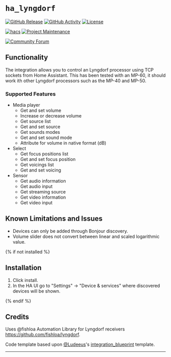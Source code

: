 # `ha_lyngdorf`

[![GitHub Release][releases-shield]][releases]
[![GitHub Activity][commits-shield]][commits]
[![License][license-shield]][license]

[![hacs][hacsbadge]][hacs]
[![Project Maintenance][maintenance-shield]][user_profile]

[![Community Forum][forum-shield]][forum]

## Functionality

The integration allows you to control an Lyngdorf processor using TCP sockets from Home Assistant. This has been tested with an MP-60, it should work ith other Lyngdorf processors such as the MP-40 and MP-50.

### Supported Features

- Media player
  - Get and set volume
  - Increase or decrease volume
  - Get source list
  - Get and set source
  - Get sounds modes
  - Get and set sound mode
  - Attribute for volume in native format (dB)
- Select
  - Get focus positions list
  - Get and set focus position
  - Get voicings list
  - Get and set voicing
- Sensor
  - Get audio information
  - Get audio input
  - Get streaming source
  - Get video information
  - Get video input

## Known Limitations and Issues

- Devices can only be added through Bonjour discovery.
- Volume slider does not convert between linear and scaled logarithmic value.

{% if not installed %}

## Installation

1. Click install.
1. In the HA UI go to "Settings" -> "Device & services" where  discovered devices will be shown.

{% endif %}

## Credits

Uses @fishloa Automation Library for Lyngdorf receivers https://github.com/fishloa/lyngdorf.

Code template based upon [@Ludeeus](https://github.com/ludeeus)'s [integration_blueprint][integration_blueprint] template.

---

[integration_blueprint]: https://github.com/custom-components/integration_blueprint
[commits-shield]: https://img.shields.io/github/commit-activity/y/jsoutter/ha-lyngdorf.svg?style=for-the-badge
[commits]: https://github.com/jsoutter/ha-lyngdorf/commits/main
[hacs]: https://hacs.xyz
[hacsbadge]: https://img.shields.io/badge/HACS-Custom-orange.svg?style=for-the-badge
[forum-shield]: https://img.shields.io/badge/community-forum-brightgreen.svg?style=for-the-badge
[forum]: https://community.home-assistant.io/
[license]: https://github.com/jsoutter/ha-lyngdorf/blob/main/LICENSE
[license-shield]: https://img.shields.io/github/license/jsoutter/ha-lyngdorf.svg?style=for-the-badge
[maintenance-shield]: https://img.shields.io/badge/maintainer-%40jsoutter-blue.svg?style=for-the-badge
[releases-shield]: https://img.shields.io/github/release/jsoutter/ha-lyngdorf.svg?style=for-the-badge
[releases]: https://github.com/jsoutter/ha-lyngdorf/releases
[user_profile]: https://github.com/jsoutter
